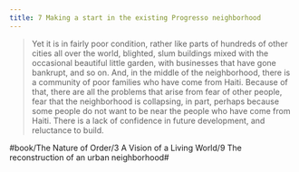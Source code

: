 ```yaml
---
title: 7 Making a start in the existing Progresso neighborhood
---
```


> Yet it is in fairly poor condition, rather like parts of hundreds of other cities all over the world, blighted, slum buildings mixed with the occasional beautiful little garden, with businesses that have gone bankrupt, and so on. And, in the middle of the neighborhood, there is a community of poor families who have come from Haiti. Because of that, there are all the problems that arise from fear of other people, fear that the neighborhood is collapsing, in part, perhaps because some people do not want to be near the people who have come from Haiti. There is a lack of confidence in future development, and reluctance to build.  

#book/The Nature of Order/3 A Vision of a Living World/9 The reconstruction of an urban neighborhood#